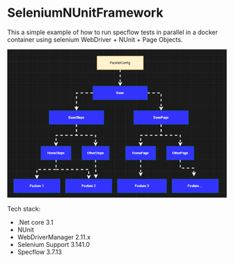 # SeleniumNUnitFramework
This a simple example of how to run specflow tests in parallel in a docker container using selenium WebDriver + NUnit + Page Objects.

![Project structure](structure.PNG)



Tech stack:

- .Net core 3.1
- NUnit
- WebDriverManager 2.11.x
- Selenium Support 3.141.0
- Specflow 3.7.13

